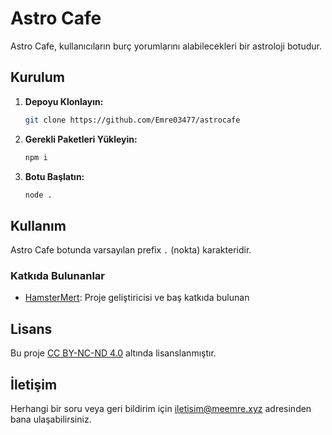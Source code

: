
# Astro Cafe

Astro Cafe, kullanıcıların burç yorumlarını alabilecekleri bir astroloji botudur.
## Kurulum

1. **Depoyu Klonlayın:**

   ```bash
   git clone https://github.com/Emre03477/astrocafe
   ```

2. **Gerekli Paketleri Yükleyin:**

   ```bash
   npm i
   ```

3. **Botu Başlatın:**

   ```bash
   node .
   ```

## Kullanım

Astro Cafe botunda varsayılan prefix `.` (nokta) karakteridir.

### Katkıda Bulunanlar

- [HamsterMert](https://github.com/HamsterMert): Proje geliştiricisi ve baş katkıda bulunan

## Lisans

Bu proje [CC BY-NC-ND 4.0](LICENSE.md) altında lisanslanmıştır.

## İletişim

Herhangi bir soru veya geri bildirim için [iletisim@meemre.xyz](mailto:iletisim@meemre.xyz) adresinden bana ulaşabilirsiniz.

